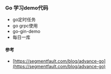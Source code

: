 ### Go 学习demo代码

- go定时任务
- go grpc使用
- go-gin-demo
- 每日一库




#### 参考

- [https://segmentfault.com/blog/advance-go](https://segmentfault.com/blog/advance-go)